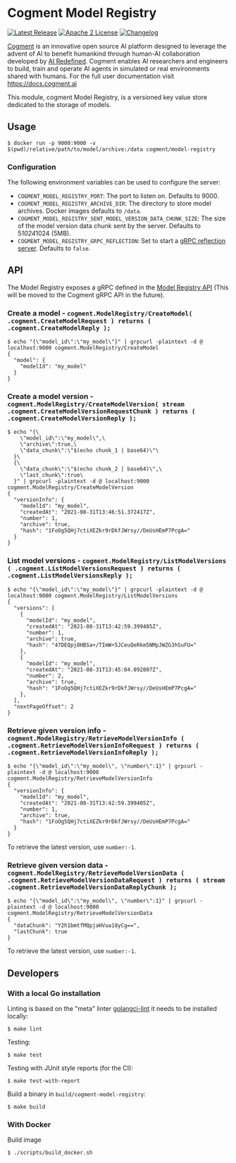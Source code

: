 # Cogment Model Registry

[![Latest Release](https://img.shields.io/docker/v/cogment/model-registry?label=docker%20release&sort=semver&style=flat-square)](https://hub.docker.com/r/cogment/model-registry) [![Apache 2 License](https://img.shields.io/badge/license-Apache%202-green?style=flat-square)](./LICENSE) [![Changelog](https://img.shields.io/badge/-Changelog%20-blueviolet?style=flat-square)](./CHANGELOG.md)

[Cogment](https://cogment.ai) is an innovative open source AI platform designed to leverage the advent of AI to benefit humankind through human-AI collaboration developed by [AI Redefined](https://ai-r.com). Cogment enables AI researchers and engineers to build, train and operate AI agents in simulated or real environments shared with humans. For the full user documentation visit <https://docs.cogment.ai>

This module, cogment Model Registry, is a versioned key value store dedicated to the storage of models.

## Usage

```console
$ docker run -p 9000:9000 -v $(pwd)/relative/path/to/model/archive:/data cogment/model-registry
```

### Configuration

The following environment variables can be used to configure the server:

- `COGMENT_MODEL_REGISTRY_PORT`: The port to listen on. Defaults to 9000.
- `COGMENT_MODEL_REGISTRY_ARCHIVE_DIR`: The directory to store model archives. Docker images defaults to `/data`.
- `COGMENT_MODEL_REGISTRY_SENT_MODEL_VERSION_DATA_CHUNK_SIZE`: The size of the model version data chunk sent by the server. Defaults to 5*1024*1024 (5MB).
- `COGMENT_MODEL_REGISTRY_GRPC_REFLECTION`: Set to start a [gRPC reflection server](https://github.com/grpc/grpc/blob/master/doc/server-reflection.md). Defaults to `false`.

## API

The Model Registry exposes a gRPC defined in the [Model Registry API](grpcapi/cogment/api/model_registry.proto) (This will be moved to the Cogment gRPC API in the future).

### Create a model - `cogment.ModelRegistry/CreateModel( .cogment.CreateModelRequest ) returns ( .cogment.CreateModelReply );`

```console
$ echo "{\"model_id\":\"my_model\"}" | grpcurl -plaintext -d @ localhost:9000 cogment.ModelRegistry/CreateModel
{
  "model": {
    "modelId": "my_model"
  }
}
```

### Create a model version - `cogment.ModelRegistry/CreateModelVersion( stream .cogment.CreateModelVersionRequestChunk ) returns ( .cogment.CreateModelVersionReply );`

```console
$ echo "{\
    \"model_id\":\"my_model\",\
    \"archive\":true,\
    \"data_chunk\":\"$(echo chunk_1 | base64)\"\
  }\
  {\
    \"data_chunk\":\"$(echo chunk_2 | base64)\",\
    \"last_chunk\":true\
  }" | grpcurl -plaintext -d @ localhost:9000 cogment.ModelRegistry/CreateModelVersion
{
  "versionInfo": {
    "modelId": "my_model",
    "createdAt": "2021-08-31T13:46:51.372417Z",
    "number": 1,
    "archive": true,
    "hash": "1FoOg5QHj7ctiXEZkr9rDkfJWrsy//DeUsHEmP7PcgA="
  }
}
```

### List model versions - `cogment.ModelRegistry/ListModelVersions ( .cogment.ListModelVersionsRequest ) returns ( .cogment.ListModelVersionsReply );`

```console
$ echo "{\"model_id\":\"my_model\"}" | grpcurl -plaintext -d @ localhost:9000 cogment.ModelRegistry/ListModelVersions
{
  "versions": [
    {
      "modelId": "my_model",
      "createdAt": "2021-08-31T13:42:59.399405Z",
      "number": 1,
      "archive": true,
      "hash": "47DEQpj8HBSa+/TImW+5JCeuQeRkm5NMpJWZG3hSuFU="
    },
    {
      "modelId": "my_model",
      "createdAt": "2021-08-31T13:45:04.092807Z",
      "number": 2,
      "archive": true,
      "hash": "1FoOg5QHj7ctiXEZkr9rDkfJWrsy//DeUsHEmP7PcgA="
    },
  ],
  "nextPageOffset": 2
}
```

### Retrieve given version info - `cogment.ModelRegistry/RetrieveModelVersionInfo ( .cogment.RetrieveModelVersionInfoRequest ) returns ( .cogment.RetrieveModelVersionInfoReply );`


```console
$ echo "{\"model_id\":\"my_model\", \"number\":1}" | grpcurl -plaintext -d @ localhost:9000 cogment.ModelRegistry/RetrieveModelVersionInfo
{
  "versionInfo": {
    "modelId": "my_model",
    "createdAt": "2021-08-31T13:42:59.399405Z",
    "number": 1,
    "archive": true,
    "hash": "1FoOg5QHj7ctiXEZkr9rDkfJWrsy//DeUsHEmP7PcgA="
  }
}
```

To retrieve the latest version, use `number:-1`.

### Retrieve given version data - `cogment.ModelRegistry/RetrieveModelVersionData ( .cogment.RetrieveModelVersionDataRequest ) returns ( stream .cogment.RetrieveModelVersionDataReplyChunk );`

```console
$ echo "{\"model_id\":\"my_model\", \"number\":1}" | grpcurl -plaintext -d @ localhost:9000 cogment.ModelRegistry/RetrieveModelVersionData
{
  "dataChunk": "Y2h1bmtfMQpjaHVua18yCg==",
  "lastChunk": true
}
```

To retrieve the latest version, use `number:-1`.

## Developers

### With a local Go installation

Linting is based on the "meta" linter [golangci-lint](https://golangci-lint.run) it needs to be installed locally:

```console
$ make lint
```

Testing:

```console
$ make test
```

Testing with JUnit style reports (for the CI):

```
$ make test-with-report
```

Build a binary in `build/cogment-model-registry`:

```
$ make build
```

### With Docker

Build image

```
$ ./scripts/build_docker.sh
```
